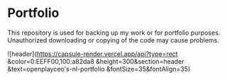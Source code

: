 # Portfolio
This repository is used for backing up my work or for portfolio purposes. Unauthorized downloading or copying of the code may cause problems.

![header](https://capsule-render.vercel.app/api?type=rect
&color=0:EEFF00,100:a82da8
&height=300&section=header
&text=openplayceo's-nl-portfolio
&fontSize=35&fontAlign=35)

